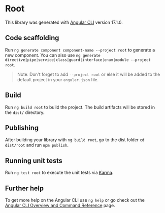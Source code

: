 # Root

This library was generated with [Angular CLI](https://github.com/angular/angular-cli) version 17.1.0.

## Code scaffolding

Run `ng generate component component-name --project root` to generate a new component. You can also use `ng generate directive|pipe|service|class|guard|interface|enum|module --project root`.

> Note: Don't forget to add `--project root` or else it will be added to the default project in your `angular.json` file.

## Build

Run `ng build root` to build the project. The build artifacts will be stored in the `dist/` directory.

## Publishing

After building your library with `ng build root`, go to the dist folder `cd dist/root` and run `npm publish`.

## Running unit tests

Run `ng test root` to execute the unit tests via [Karma](https://karma-runner.github.io).

## Further help

To get more help on the Angular CLI use `ng help` or go check out the [Angular CLI Overview and Command Reference](https://angular.io/cli) page.
